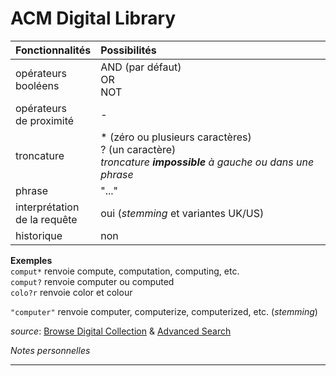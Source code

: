 # ACM Digital Library

| Fonctionnalités | Possibilités |
| :-------- | :---- |
| opérateurs<br/>booléens | AND (par défaut)<br/>OR<br/>NOT |
| opérateurs<br/>de proximité | - |
| troncature | \* (zéro ou plusieurs caractères)<br/>? (un caractère)<br/>*troncature* ***impossible*** *à gauche ou dans une phrase* |
| phrase | "..." |
| interprétation<br/>de la requête | oui (*stemming* et variantes UK/US) |
| historique | non |

**Exemples**   
`comput*` renvoie compute, computation, computing, etc.   
`comput?` renvoie computer ou computed   
`colo?r` renvoie color et colour   

`"computer"` renvoie computer, computerize, computerized, etc. (*stemming*)

*source*: [Browse Digital Collection](https://dl.acm.org/browse/) & [Advanced Search](https://dl.acm.org/search/advanced)

*Notes personnelles*

---

